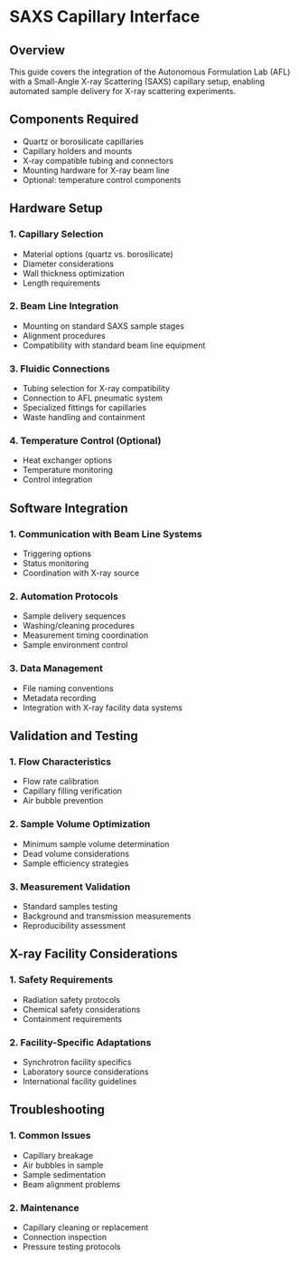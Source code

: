 # SAXS Capillary Interface

## Overview
This guide covers the integration of the Autonomous Formulation Lab (AFL) with a Small-Angle X-ray Scattering (SAXS) capillary setup, enabling automated sample delivery for X-ray scattering experiments.

## Components Required
- Quartz or borosilicate capillaries
- Capillary holders and mounts
- X-ray compatible tubing and connectors
- Mounting hardware for X-ray beam line
- Optional: temperature control components

## Hardware Setup

### 1. Capillary Selection
- Material options (quartz vs. borosilicate)
- Diameter considerations
- Wall thickness optimization
- Length requirements

### 2. Beam Line Integration
- Mounting on standard SAXS sample stages
- Alignment procedures
- Compatibility with standard beam line equipment

### 3. Fluidic Connections
- Tubing selection for X-ray compatibility
- Connection to AFL pneumatic system
- Specialized fittings for capillaries
- Waste handling and containment

### 4. Temperature Control (Optional)
- Heat exchanger options
- Temperature monitoring
- Control integration

## Software Integration

### 1. Communication with Beam Line Systems
- Triggering options
- Status monitoring
- Coordination with X-ray source

### 2. Automation Protocols
- Sample delivery sequences
- Washing/cleaning procedures
- Measurement timing coordination
- Sample environment control

### 3. Data Management
- File naming conventions
- Metadata recording
- Integration with X-ray facility data systems

## Validation and Testing

### 1. Flow Characteristics
- Flow rate calibration
- Capillary filling verification
- Air bubble prevention

### 2. Sample Volume Optimization
- Minimum sample volume determination
- Dead volume considerations
- Sample efficiency strategies

### 3. Measurement Validation
- Standard samples testing
- Background and transmission measurements
- Reproducibility assessment

## X-ray Facility Considerations

### 1. Safety Requirements
- Radiation safety protocols
- Chemical safety considerations
- Containment requirements

### 2. Facility-Specific Adaptations
- Synchrotron facility specifics
- Laboratory source considerations
- International facility guidelines

## Troubleshooting

### 1. Common Issues
- Capillary breakage
- Air bubbles in sample
- Sample sedimentation
- Beam alignment problems

### 2. Maintenance
- Capillary cleaning or replacement
- Connection inspection
- Pressure testing protocols
